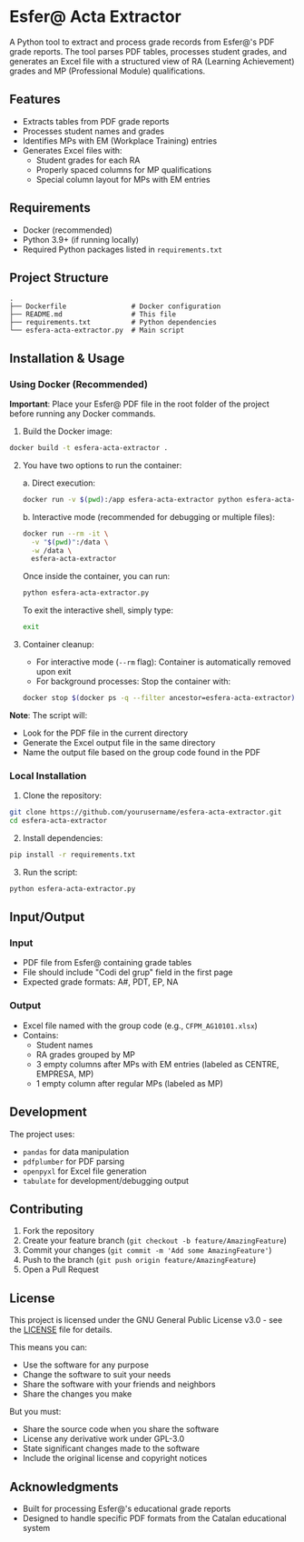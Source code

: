 # Esfer@ Acta Extractor

A Python tool to extract and process grade records from Esfer@'s PDF grade reports. The tool parses PDF tables, processes student grades, and generates an Excel file with a structured view of RA (Learning Achievement) grades and MP (Professional Module) qualifications.

## Features

- Extracts tables from PDF grade reports
- Processes student names and grades
- Identifies MPs with EM (Workplace Training) entries
- Generates Excel files with:
  - Student grades for each RA
  - Properly spaced columns for MP qualifications
  - Special column layout for MPs with EM entries

## Requirements

- Docker (recommended)
- Python 3.9+ (if running locally)
- Required Python packages listed in `requirements.txt`

## Project Structure

```
.
├── Dockerfile                # Docker configuration
├── README.md                 # This file
├── requirements.txt          # Python dependencies
└── esfera-acta-extractor.py  # Main script
```

## Installation & Usage

### Using Docker (Recommended)

**Important**: Place your Esfer@ PDF file in the root folder of the project before running any Docker commands.

1. Build the Docker image:
```bash
docker build -t esfera-acta-extractor .
```

2. You have two options to run the container:

   a. Direct execution:
   ```bash
   docker run -v $(pwd):/app esfera-acta-extractor python esfera-acta-extractor.py
   ```

   b. Interactive mode (recommended for debugging or multiple files):
   ```bash
   docker run --rm -it \
     -v "$(pwd)":/data \
     -w /data \
     esfera-acta-extractor
   ```
   Once inside the container, you can run:
   ```bash
   python esfera-acta-extractor.py
   ```
   To exit the interactive shell, simply type:
   ```bash
   exit
   ```

3. Container cleanup:
   - For interactive mode (`--rm` flag): Container is automatically removed upon exit
   - For background processes: Stop the container with:
   ```bash
   docker stop $(docker ps -q --filter ancestor=esfera-acta-extractor)
   ```

**Note**: The script will:
- Look for the PDF file in the current directory
- Generate the Excel output file in the same directory
- Name the output file based on the group code found in the PDF

### Local Installation

1. Clone the repository:
```bash
git clone https://github.com/yourusername/esfera-acta-extractor.git
cd esfera-acta-extractor
```

2. Install dependencies:
```bash
pip install -r requirements.txt
```

3. Run the script:
```bash
python esfera-acta-extractor.py
```

## Input/Output

### Input
- PDF file from Esfer@ containing grade tables
- File should include "Codi del grup" field in the first page
- Expected grade formats: A#, PDT, EP, NA

### Output
- Excel file named with the group code (e.g., `CFPM_AG10101.xlsx`)
- Contains:
  - Student names
  - RA grades grouped by MP
  - 3 empty columns after MPs with EM entries (labeled as CENTRE, EMPRESA, MP)
  - 1 empty column after regular MPs (labeled as MP)

## Development

The project uses:
- `pandas` for data manipulation
- `pdfplumber` for PDF parsing
- `openpyxl` for Excel file generation
- `tabulate` for development/debugging output

## Contributing

1. Fork the repository
2. Create your feature branch (`git checkout -b feature/AmazingFeature`)
3. Commit your changes (`git commit -m 'Add some AmazingFeature'`)
4. Push to the branch (`git push origin feature/AmazingFeature`)
5. Open a Pull Request

## License

This project is licensed under the GNU General Public License v3.0 - see the [LICENSE](LICENSE) file for details.

This means you can:
- Use the software for any purpose
- Change the software to suit your needs
- Share the software with your friends and neighbors
- Share the changes you make

But you must:
- Share the source code when you share the software
- License any derivative work under GPL-3.0
- State significant changes made to the software
- Include the original license and copyright notices

## Acknowledgments

- Built for processing Esfer@'s educational grade reports
- Designed to handle specific PDF formats from the Catalan educational system